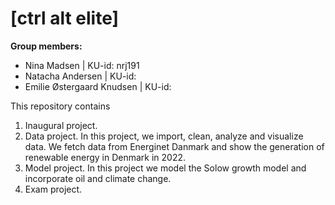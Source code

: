 # \[ctrl alt elite\]

**Group members:**
- Nina Madsen | KU-id: nrj191
- Natacha Andersen | KU-id: 
- Emilie Østergaard Knudsen | KU-id: 

This repository contains  
1. Inaugural project. 
2. Data project. In this project, we import, clean, analyze and visualize data. We fetch data from Energinet Danmark and show the generation of renewable energy in Denmark in 2022. 
3. Model project. In this project we model the Solow growth model and incorporate oil and climate change.
4. Exam project. 
